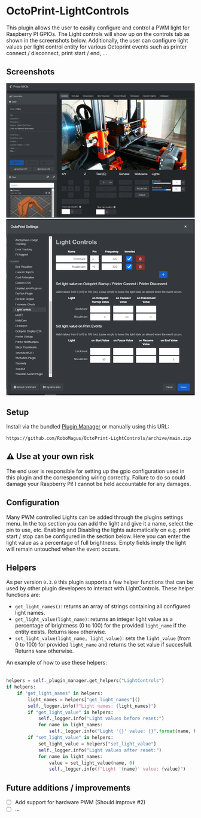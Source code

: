 # OctoPrint-LightControls

This plugin allows the user to easilly configure and control a PWM light for Raspberry PI GPIOs. 
The Light controls will show up on the controls tab as shown in the screenshots below.
Additionally, the user can configure light values per light control entity for various Octoprint events such as printer connect / disconnect, print start / end, ...

## Screenshots

![LightControls_ControlPanel](extras/screenshots/LightControls_ControlPanel.png)
![LightControls_Settings](extras/screenshots/LightControls_Settings.png)

## Setup

Install via the bundled [Plugin Manager](https://docs.octoprint.org/en/master/bundledplugins/pluginmanager.html)
or manually using this URL:

    https://github.com/RoboMagus/OctoPrint-LightControls/archive/main.zip

## ⚠️ Use at your own risk
The end user is responsible for setting up the gpio configuration used in this plugin and the corresponding wiring correctly. Failure to do so could damage your Raspberry Pi!
I cannot be held accountable for any damages.

## Configuration

Many PWM controlled Lights can be added through the plugins settings menu.
In the top section you can add the light and give it a name, select the pin to use, etc.
Enabling and Disabling the lights automatically on e.g. print start / stop can be configured in the section below. Here you can enter the light value as a percentage of full brightness. Empty fields imply the light will remain untouched when the event occurs.

## Helpers

As per version `0.3.0` this plugin supports a few helper functions that can be used by other plugin developers to interact with LightControls.
These helper functions are: 
- `get_light_names()`: returns an array of strings containing all configured light names.
- `get_light_value(light_name)`: returns an integer light value as a percentage of brightness (0 to 100) for the provided `light_name` if the entity exists. Returns `None` otherwise.
- `set_light_value(light_name, light_value)`: sets the `light_value` (from 0 to 100) for provided `light_name` and returns the set value if succesfull. Returns `None` otherwise.

An example of how to use these helpers:
```python

helpers = self._plugin_manager.get_helpers("LightControls")
if helpers:
    if "get_light_names" in helpers:
        light_names = helpers["get_light_names"]()
        self._logger.info(f"Light names: {light_names}")
        if "get_light_value" in helpers:
            self._logger.info("Light values before reset:")
            for name in light_names:
                self._logger.info("Light '{}' value: {}".format(name, helpers["get_light_value"](name)))
        if "set_light_value" in helpers:
            set_light_value = helpers["set_light_value"]
            self._logger.info("Light values after reset:")
            for name in light_names:
                value = set_light_value(name, 0)
                self._logger.info(f"Light '{name}' value: {value}")

```


## Future additions / improvements
- [ ] Add support for hardware PWM (Should improve #2)
- [ ] ...
